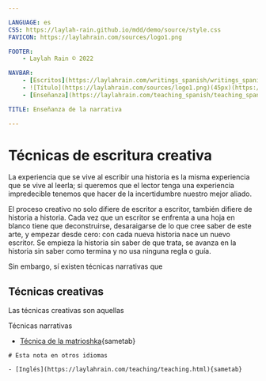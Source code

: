 ```yaml
---

LANGUAGE: es
CSS: https://laylah-rain.github.io/mdd/demo/source/style.css
FAVICON: https://laylahrain.com/sources/logo1.png

FOOTER:
    - Laylah Rain © 2022

NAVBAR:
    - [Escritos](https://laylahrain.com/writings_spanish/writings_spanish.html){sametab}
    - ![Título](https://laylahrain.com/sources/logo1.png)(45px)(https://laylahrain.com){sametab}
    - [Enseñanza](https://laylahrain.com/teaching_spanish/teaching_spanish.html){sametab}

TITLE: Enseñanza de la narrativa

---
```



# Técnicas de escritura creativa

La experiencia que se vive al escribir una historia es la misma experiencia que se vive al leerla; si queremos que el lector tenga una experiencia impredecible tenemos que hacer de la incertidumbre nuestro mejor aliado. 

El proceso creativo no solo difiere de escritor a escritor, también difiere de historia a historia. Cada vez que un escritor se enfrenta a una hoja en blanco tiene que deconstruirse, desaraigarse de lo que cree saber de este arte, y empezar desde cero: con cada nueva historia nace un nuevo escritor. Se empieza la historia sin saber de que trata, se avanza en la historia sin saber como termina y no usa ninguna regla o guía. 


Sin embargo, sí existen técnicas narrativas que

## Técnicas creativas

Las técnicas creativas son aquellas


Técnicas narrativas

- [Técnica de la matrioshka](https://laylahrain.com/matryoshka_doll_spanish/matryoshka_doll_spanish.html){sametab}



```note
# Esta nota en otros idiomas

- [Inglés](https://laylahrain.com/teaching/teaching.html){sametab}

```